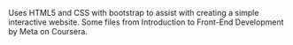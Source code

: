 Uses HTML5 and CSS with bootstrap to assist with creating a simple interactive website. 
Some files from Introduction to Front-End Development by Meta on Coursera.
